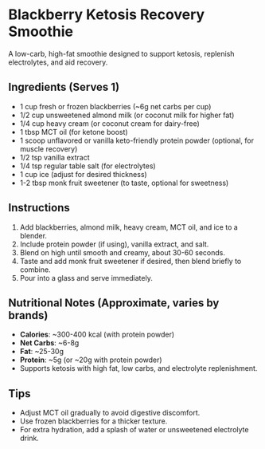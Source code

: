 # Blackberry Ketosis Recovery Smoothie

A low-carb, high-fat smoothie designed to support ketosis, replenish electrolytes, and aid recovery.

## Ingredients (Serves 1)
- 1 cup fresh or frozen blackberries (~6g net carbs per cup)
- 1/2 cup unsweetened almond milk (or coconut milk for higher fat)
- 1/4 cup heavy cream (or coconut cream for dairy-free)
- 1 tbsp MCT oil (for ketone boost)
- 1 scoop unflavored or vanilla keto-friendly protein powder (optional, for muscle recovery)
- 1/2 tsp vanilla extract
- 1/4 tsp regular table salt (for electrolytes)
- 1 cup ice (adjust for desired thickness)
- 1-2 tbsp monk fruit sweetener (to taste, optional for sweetness)

## Instructions
1. Add blackberries, almond milk, heavy cream, MCT oil, and ice to a blender.
2. Include protein powder (if using), vanilla extract, and salt.
3. Blend on high until smooth and creamy, about 30-60 seconds.
4. Taste and add monk fruit sweetener if desired, then blend briefly to combine.
5. Pour into a glass and serve immediately.

## Nutritional Notes (Approximate, varies by brands)
- **Calories**: ~300-400 kcal (with protein powder)
- **Net Carbs**: ~6-8g
- **Fat**: ~25-30g
- **Protein**: ~5g (or ~20g with protein powder)
- Supports ketosis with high fat, low carbs, and electrolyte replenishment.

## Tips
- Adjust MCT oil gradually to avoid digestive discomfort.
- Use frozen blackberries for a thicker texture.
- For extra hydration, add a splash of water or unsweetened electrolyte drink.
